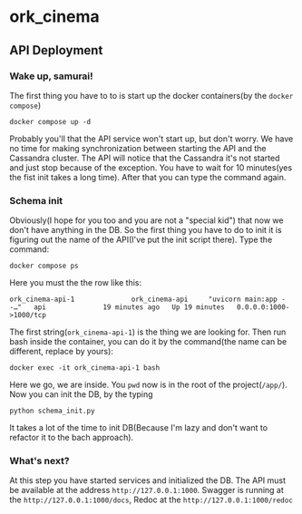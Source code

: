 # ork_cinema

## API Deployment
### Wake up, samurai!
The first thing you have to to is start up the docker containers(by the `docker compose`)
```
docker compose up -d
```
Probably you'll that the API service won't start up, but don't worry. We have no time for making synchronization between starting the API and the Cassandra cluster.
The API will notice that the Cassandra it's not started and just stop because of the
exception.
You have to wait for 10 minutes(yes the fist init takes a long time).
After that you can type the command again.

### Schema init
Obviously(I hope for you too and you are not a "special kid") that now we don't have anything in the DB. So the first thing you have to do to init it is figuring out the name of the API(I've put the init script there). Type the command:
```
docker compose ps
```
Here you must the the row like this:
```
ork_cinema-api-1              ork_cinema-api     "uvicorn main:app --…"   api              19 minutes ago   Up 19 minutes   0.0.0.0:1000->1000/tcp
```
The first string(`ork_cinema-api-1`) is the thing we are looking for.
Then run bash inside the container, you can do it by the command(the name can be different, replace by yours):
```
docker exec -it ork_cinema-api-1 bash
```
Here we go, we are inside. You `pwd` now is in the root of the project(`/app/`).
Now you can init the DB, by the typing
```
python schema_init.py
```
It takes a lot of the time to init DB(Because I'm lazy and don't want to refactor it to the bach approach).
### What's next?
At this step you have started services and initialized the DB. The API must be available at the address `http://127.0.0.1:1000`. Swagger is running at the `http://127.0.0.1:1000/docs`, Redoc at the `http://127.0.0.1:1000/redoc`